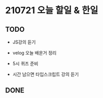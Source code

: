 # 210721 오늘 할일 & 한일

## TODO

- JS강의 듣기
- velog 오늘 배운거 정리
- 5시 퀴즈 준비

- 시간 남으면 타입스크립트 강의 듣기

## DONE




